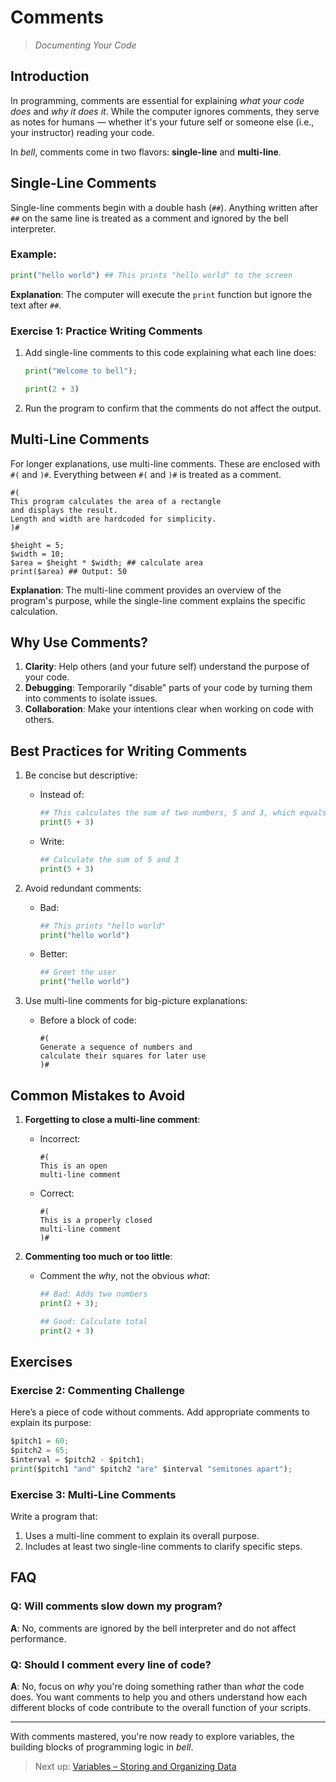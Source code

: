 # Comments

> _Documenting Your Code_

## Introduction

In programming, comments are essential for explaining _what your code does_ and _why it does it_. While the computer ignores comments, they serve as notes for humans — whether it's your future self or someone else (i.e., your instructor) reading your code.

In _bell_, comments come in two flavors: **single-line** and **multi-line**.

## Single-Line Comments

Single-line comments begin with a double hash (`##`). Anything written after `##` on the same line is treated as a comment and ignored by the bell interpreter.

### Example:

```py
print("hello world") ## This prints "hello world" to the screen
```

**Explanation**: The computer will execute the `print` function but ignore the text after `##`.

### Exercise 1: Practice Writing Comments

1. Add single-line comments to this code explaining what each line does:

   ```py
   print("Welcome to bell");

   print(2 + 3)
   ```

2. Run the program to confirm that the comments do not affect the output.

## Multi-Line Comments

For longer explanations, use multi-line comments. These are enclosed with `#(` and `)#`. Everything between `#(` and `)#` is treated as a comment.

```bell
#(
This program calculates the area of a rectangle
and displays the result.
Length and width are hardcoded for simplicity.
)#

$height = 5;
$width = 10;
$area = $height * $width; ## calculate area
print($area) ## Output: 50
```

**Explanation**: The multi-line comment provides an overview of the program's purpose, while the single-line comment explains the specific calculation.

## Why Use Comments?

1. **Clarity**: Help others (and your future self) understand the purpose of your code.
2. **Debugging**: Temporarily "disable" parts of your code by turning them into comments to isolate issues.
3. **Collaboration**: Make your intentions clear when working on code with others.

## Best Practices for Writing Comments

1. Be concise but descriptive:

   - Instead of:
     ```py
     ## This calculates the sum of two numbers, 5 and 3, which equals 8
     print(5 + 3)
     ```
   - Write:
     ```py
     ## Calculate the sum of 5 and 3
     print(5 + 3)
     ```

2. Avoid redundant comments:

   - Bad:
     ```py
     ## This prints "hello world"
     print("hello world")
     ```
   - Better:
     ```py
     ## Greet the user
     print("hello world")
     ```

3. Use multi-line comments for big-picture explanations:
   - Before a block of code:
     ```bell
     #(
     Generate a sequence of numbers and
     calculate their squares for later use
     )#
     ```

## Common Mistakes to Avoid

1. **Forgetting to close a multi-line comment**:

   - Incorrect:
     ```
     #(
     This is an open
     multi-line comment
     ```
   - Correct:
     ```
     #(
     This is a properly closed
     multi-line comment
     )#
     ```

2. **Commenting too much or too little**:

   - Comment the _why_, not the obvious _what_:

     ```py
     ## Bad: Adds two numbers
     print(2 + 3);

     ## Good: Calculate total
     print(2 + 3)
     ```

## Exercises

### Exercise 2: Commenting Challenge

Here’s a piece of code without comments. Add appropriate comments to explain its purpose:

```py
$pitch1 = 60;
$pitch2 = 65;
$interval = $pitch2 - $pitch1;
print($pitch1 "and" $pitch2 "are" $interval "semitones apart");
```

### Exercise 3: Multi-Line Comments

Write a program that:

1. Uses a multi-line comment to explain its overall purpose.
2. Includes at least two single-line comments to clarify specific steps.

## FAQ

### Q: Will comments slow down my program?

**A**: No, comments are ignored by the bell interpreter and do not affect performance.

### Q: Should I comment every line of code?

**A**: No, focus on _why_ you're doing something rather than _what_ the code does. You want comments to help you and others understand how each different blocks of code contribute to the overall function of your scripts.

---

With comments mastered, you're now ready to explore variables, the building blocks of programming logic in _bell_.

> Next up: [Variables – Storing and Organizing Data](03_variables.md)
